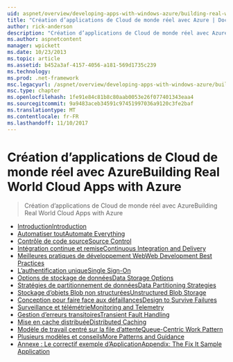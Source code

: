 ```yaml
---
uid: aspnet/overview/developing-apps-with-windows-azure/building-real-world-cloud-apps-with-windows-azure/index
title: "Création d’applications de Cloud de monde réel avec Azure | Documents Microsoft"
author: rick-anderson
description: "Création d’applications de Cloud de monde réel avec Azure"
ms.author: aspnetcontent
manager: wpickett
ms.date: 10/23/2013
ms.topic: article
ms.assetid: b452a3af-4157-4056-a181-569d1735c239
ms.technology: 
ms.prod: .net-framework
msc.legacyurl: /aspnet/overview/developing-apps-with-windows-azure/building-real-world-cloud-apps-with-windows-azure
msc.type: chapter
ms.openlocfilehash: 1fe91e84c81b8c80aab0053e26f077401343eaa4
ms.sourcegitcommit: 9a9483aceb34591c97451997036a9120c3fe2baf
ms.translationtype: MT
ms.contentlocale: fr-FR
ms.lasthandoff: 11/10/2017
---
```

<a name="building-real-world-cloud-apps-with-azure"></a><span data-ttu-id="8533c-103">Création d’applications de Cloud de monde réel avec Azure</span><span class="sxs-lookup"><span data-stu-id="8533c-103">Building Real World Cloud Apps with Azure</span></span>
====================
> <span data-ttu-id="8533c-104">Création d’applications de Cloud de monde réel avec Azure</span><span class="sxs-lookup"><span data-stu-id="8533c-104">Building Real World Cloud Apps with Azure</span></span>


- [<span data-ttu-id="8533c-105">Introduction</span><span class="sxs-lookup"><span data-stu-id="8533c-105">Introduction</span></span>](introduction.md)
- [<span data-ttu-id="8533c-106">Automatiser tout</span><span class="sxs-lookup"><span data-stu-id="8533c-106">Automate Everything</span></span>](automate-everything.md)
- [<span data-ttu-id="8533c-107">Contrôle de code source</span><span class="sxs-lookup"><span data-stu-id="8533c-107">Source Control</span></span>](source-control.md)
- [<span data-ttu-id="8533c-108">Intégration continue et remise</span><span class="sxs-lookup"><span data-stu-id="8533c-108">Continuous Integration and Delivery</span></span>](continuous-integration-and-continuous-delivery.md)
- [<span data-ttu-id="8533c-109">Meilleures pratiques de développement Web</span><span class="sxs-lookup"><span data-stu-id="8533c-109">Web Development Best Practices</span></span>](web-development-best-practices.md)
- [<span data-ttu-id="8533c-110">L’authentification unique</span><span class="sxs-lookup"><span data-stu-id="8533c-110">Single Sign-On</span></span>](single-sign-on.md)
- [<span data-ttu-id="8533c-111">Options de stockage de données</span><span class="sxs-lookup"><span data-stu-id="8533c-111">Data Storage Options</span></span>](data-storage-options.md)
- [<span data-ttu-id="8533c-112">Stratégies de partitionnement de données</span><span class="sxs-lookup"><span data-stu-id="8533c-112">Data Partitioning Strategies</span></span>](data-partitioning-strategies.md)
- [<span data-ttu-id="8533c-113">Stockage d’objets Blob non structurées</span><span class="sxs-lookup"><span data-stu-id="8533c-113">Unstructured Blob Storage</span></span>](unstructured-blob-storage.md)
- [<span data-ttu-id="8533c-114">Conception pour faire face aux défaillances</span><span class="sxs-lookup"><span data-stu-id="8533c-114">Design to Survive Failures</span></span>](design-to-survive-failures.md)
- [<span data-ttu-id="8533c-115">Surveillance et télémétrie</span><span class="sxs-lookup"><span data-stu-id="8533c-115">Monitoring and Telemetry</span></span>](monitoring-and-telemetry.md)
- [<span data-ttu-id="8533c-116">Gestion d’erreurs transitoires</span><span class="sxs-lookup"><span data-stu-id="8533c-116">Transient Fault Handling</span></span>](transient-fault-handling.md)
- [<span data-ttu-id="8533c-117">Mise en cache distribuée</span><span class="sxs-lookup"><span data-stu-id="8533c-117">Distributed Caching</span></span>](distributed-caching.md)
- [<span data-ttu-id="8533c-118">Modèle de travail centré sur la file d’attente</span><span class="sxs-lookup"><span data-stu-id="8533c-118">Queue-Centric Work Pattern</span></span>](queue-centric-work-pattern.md)
- [<span data-ttu-id="8533c-119">Plusieurs modèles et conseils</span><span class="sxs-lookup"><span data-stu-id="8533c-119">More Patterns and Guidance</span></span>](more-patterns-and-guidance.md)
- [<span data-ttu-id="8533c-120">Annexe : Le correctif exemple d’Application</span><span class="sxs-lookup"><span data-stu-id="8533c-120">Appendix: The Fix It Sample Application</span></span>](the-fix-it-sample-application.md)
